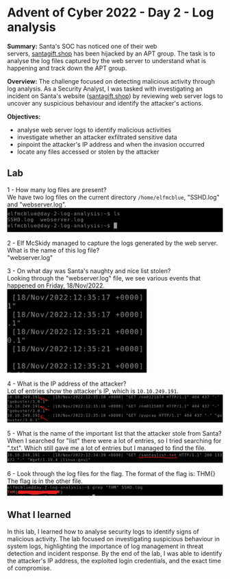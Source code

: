 # Advent of Cyber 2022 - Day 2 - Log analysis
**Summary:** Santa's SOC has noticed one of their web servers, [santagift.shop](http://santagift.shop/) has been hijacked by an APT group. The task is to analyse the log files captured by the web server to understand what is happening and track down the APT group.

**Overview:** The challenge focused on detecting malicious activity through log analysis. As a Security Analyst, I was tasked with investigating an incident on Santa's website ([santagift.shop](http://santagift.shop/)) by reviewing web server logs to uncover any suspicious behaviour and identify the attacker's actions.

**Objectives:**
- analyse web server logs to identify malicious activities
- investigate whether an attacker exfiltrated sensitive data
- pinpoint the attacker's IP address and when the invasion occurred
- locate any files accessed or stolen by the attacker

## Lab
1 - How many log files are present?  
We have two log files on the current directory `/home/elfmcblue`, "SSHD.log" and "webserver.log".  
![log files](https://github.com/L0rdB43lish/THM-AoC---Log-Analysis/blob/61d3b06eca4990d4c35c564135a7414479bbed58/Pasted%20image%2020250508232840.png)

2 - Elf McSkidy managed to capture the logs generated by the web server.  
What is the name of this log file?  
"webserver.log"

3 - On what day was Santa's naughty and nice list stolen?  
Looking through the "webserver.log" file, we see various events that happened on Friday, 18/Nov/2022.  
![event day](https://github.com/L0rdB43lish/THM-AoC---Log-Analysis/blob/61d3b06eca4990d4c35c564135a7414479bbed58/Pasted%20image%2020250508235114.png)

4 - What is the IP address of the attacker?  
Lot of entries show the attacker's IP, which is ``10.10.249.191``.  
![attackers IP](https://github.com/L0rdB43lish/THM-AoC---Log-Analysis/blob/61d3b06eca4990d4c35c564135a7414479bbed58/Pasted%20image%2020250509000047.png)

5 - What is the name of the important list that the attacker stole from Santa?  
When I searched for "list" there were a lot of entries, so I tried searching for ".txt".
Which still gave me a lot of entries but I managed to find the file.  
![santas file](https://github.com/L0rdB43lish/THM-AoC---Log-Analysis/blob/61d3b06eca4990d4c35c564135a7414479bbed58/Pasted%20image%2020250509002214.png)

6 - Look through the log files for the flag. The format of the flag is: THM{}  
The flag is in the other file.  
![flag](https://github.com/L0rdB43lish/THM-AoC---Log-Analysis/blob/61d3b06eca4990d4c35c564135a7414479bbed58/Pasted%20image%2020250509002804.png)

## What I learned
In this lab, I learned how to analyse security logs to identify signs of malicious activity. The lab focused on investigating suspicious behaviour in system logs, highlighting the importance of log management in threat detection and incident response.
By the end of the lab, I was able to identify the attacker's IP address, the exploited login credentials, and the exact time of compromise.
